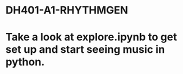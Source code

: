 # DH401-A1-RHYTHMGEN

# Take a look at explore.ipynb to get set up and start seeing music in python.
